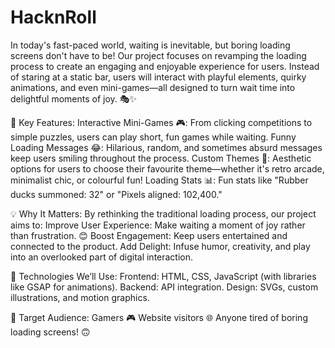 # HacknRoll

In today's fast-paced world, waiting is inevitable, but boring loading screens don't have to be! Our project focuses on revamping the loading process to create an engaging and enjoyable experience for users. Instead of staring at a static bar, users will interact with playful elements, quirky animations, and even mini-games—all designed to turn wait time into delightful moments of joy. 🎭✨

🌟 Key Features:
Interactive Mini-Games 🎮: From clicking competitions to simple puzzles, users can play short, fun games while waiting.
Funny Loading Messages 😂: Hilarious, random, and sometimes absurd messages keep users smiling throughout the process.
Custom Themes 🎨: Aesthetic options for users to choose their favourite theme—whether it's retro arcade, minimalist chic, or colourful fun!
Loading Stats 📊: Fun stats like "Rubber ducks summoned: 32" or "Pixels aligned: 102,400."

💡 Why It Matters: By rethinking the traditional loading process, our project aims to:
Improve User Experience: Make waiting a moment of joy rather than frustration. 😊
Boost Engagement: Keep users entertained and connected to the product.
Add Delight: Infuse humor, creativity, and play into an overlooked part of digital interaction.

🚀 Technologies We’ll Use:
Frontend: HTML, CSS, JavaScript (with libraries like GSAP for animations).
Backend: API integration.
Design: SVGs, custom illustrations, and motion graphics.

👥 Target Audience:
Gamers 🎮
Website visitors 🌐
Anyone tired of boring loading screens! 🙃
